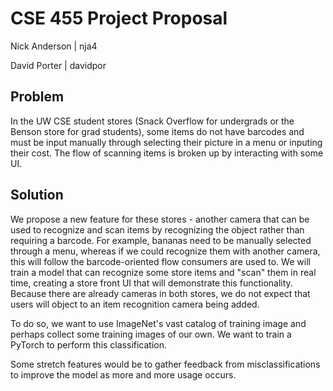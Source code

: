 # CSE 455 Project Proposal

Nick Anderson | nja4

David Porter | davidpor

## Problem

In the UW CSE student stores (Snack Overflow for undergrads or the Benson store for grad students), some items do not have barcodes and must be input manually through selecting their picture in a menu or inputing their cost. The flow of scanning items is broken up by interacting with some UI.

## Solution

We propose a new feature for these stores - another camera that can be used to recognize and scan items by recognizing the object rather than requiring a barcode. For example, bananas need to be manually selected through a menu, whereas if we could recognize them with another camera, this will follow the barcode-oriented flow consumers are used to. We will train a model that can recognize some store items and "scan" them in real time, creating a store front UI that will demonstrate this functionality. Because there are already cameras in both stores, we do not expect that users will object to an item recognition camera being added. 

To do so, we want to use ImageNet's vast catalog of training image and perhaps collect some training images of our own. We want to train a PyTorch to perform this classification. 

Some stretch features would be to gather feedback from misclassifications to improve the model as more and more usage occurs.
